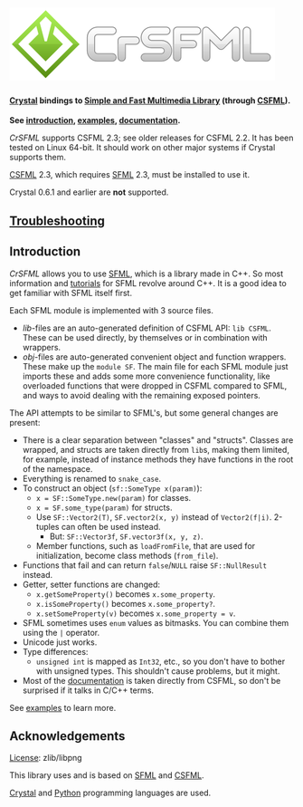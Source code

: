 # ![CrSFML](logo.png)

#### [Crystal][] bindings to [Simple and Fast Multimedia Library][sfml] (through [CSFML][]).

**See [introduction](#introduction), [examples](examples), [documentation][].**

*CrSFML* supports CSFML 2.3; see older releases for CSFML 2.2. It has been tested on Linux 64-bit. It should work on other major systems if Crystal supports them.

[CSFML][] 2.3, which requires [SFML][] 2.3, must be installed to use it.

Crystal 0.6.1 and earlier are **not** supported.


[Troubleshooting][]
-------------------


Introduction
------------

*CrSFML* allows you to use [SFML][], which is a library made in C++. So most information and [tutorials][sfml-tutorials] for SFML revolve around C++. It is a good idea to get familiar with SFML itself first.

Each SFML module is implemented with 3 source files.

- *lib*-files are an auto-generated definition of CSFML API: `lib CSFML`. These can be used directly, by themselves or in combination
with wrappers.
- *obj*-files are auto-generated convenient object and function wrappers. These make up the `module SF`. The main file for each SFML module just imports these and adds some more convenience functionality, like overloaded functions that were dropped in CSFML compared to SFML, and ways to avoid dealing with the remaining exposed pointers.

The API attempts to be similar to SFML's, but some general changes are present:

- There is a clear separation between "classes" and "structs". Classes are wrapped, and structs are taken directly from `lib`s, making them limited, for example, instead of instance methods they have functions in the root of the namespace.
- Everything is renamed to `snake_case`.
- To construct an object (`sf::SomeType x(param)`):
    - `x = SF::SomeType.new(param)` for classes.
    - `x = SF.some_type(param)` for structs.
    - Use `SF::Vector2(T)`, `SF.vector2(x, y)` instead of `Vector2(f|i)`. 2-tuples can often be used instead.
        - But: `SF::Vector3f`, `SF.vector3f(x, y, z)`.
    - Member functions, such as `loadFromFile`, that are used for initialization, become class methods (`from_file`).
- Functions that fail and can return `false`/`NULL` raise `SF::NullResult` instead.
- Getter, setter functions are changed:
    - `x.getSomeProperty()` becomes `x.some_property`.
    - `x.isSomeProperty()` becomes `x.some_property?`.
    - `x.setSomeProperty(v)` becomes `x.some_property = v`.
- SFML sometimes uses `enum` values as bitmasks. You can combine them using the `|` operator.
- Unicode just works.
- Type differences:
    - `unsigned int` is mapped as `Int32`, etc., so you don't have to bother with unsigned types. This shouldn't cause problems, but it might.
- Most of the [documentation][] is taken directly from CSFML, so don't be surprised if it talks in C/C++ terms.

See [examples](examples) to learn more.


Acknowledgements
----------------

[License](LICENSE): zlib/libpng

This library uses and is based on [SFML][] and [CSFML][].

[Crystal][] and [Python][] programming languages are used.


[documentation]: http://blaxpirit.github.io/crsfml/
[troubleshooting]: https://github.com/BlaXpirit/crsfml/wiki/Troubleshooting
[sfml]: http://www.sfml-dev.org/ "Simple and Fast Multimedia Library"
[csfml]: http://www.sfml-dev.org/download/csfml/
[sfml-tutorials]: http://www.sfml-dev.org/tutorials/
[crystal]: http://crystal-lang.org/
[python]: http://python.org/
